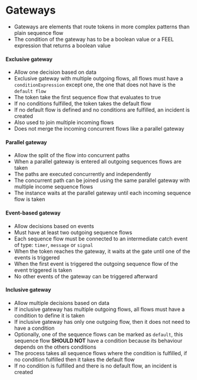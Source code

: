 # Gateways

- Gateways are elements that route tokens in more complex patterns than plain sequence flow
- The condition of the gateway has to be a boolean value or a FEEL expression that returns a boolean value

#### Exclusive gateway
- Allow one decision based on data
- Exclusive gateway with multiple outgoing flows, all flows must have a ``conditionExpression`` except one, the one that does not have is the ``default flow``
- The token take the first sequence flow that evaluates to true
- If no conditions fulfilled, the token takes the default flow
- If no default flow is defined and no conditions are fulfilled, an incident is created
- Also used to join multiple incoming flows
- Does not merge the incoming concurrent flows like a parallel gateway

#### Parallel gateway
- Allow the split of the flow into concurrent paths
- When a parallel gateway is entered all outgoing sequences flows are taken
- The paths are executed concurrently and independently
- The concurrent path can be joined using the same parallel gateway with multiple income sequence flows
- The instance waits at the parallel gateway until each incoming sequence flow is taken

#### Event-based gateway
- Allow decisions based on events
- Must have at least two outgoing sequence flows
- Each sequence flow must be connected to an intermediate catch event of type: ``timer``, ``message`` or ``signal``
- When the token reaches the gateway, it waits at the gate until one of the events is triggered
- When the first event is triggered the outgoing sequence flow of the event triggered is taken
- No other events of the gateway can be triggered afterward

#### Inclusive gateway
- Allow multiple decisions based on data
- If inclusive gateway has multiple outgoing flows, all flows must have a condition to define it is taken
- If inclusive gateway has only one outgoing flow, then it does not need to have a condition
- Optionally, one of the sequence flows can be marked as ``default``, this sequence flow **SHOULD NOT** have a condition
because its behaviour depends on the others conditions
- The process takes all sequence flows where the condition is fulfilled, if no condition fulfilled then it takes the default flow
- If no condition is fulfilled and there is no default flow, an incident is created
